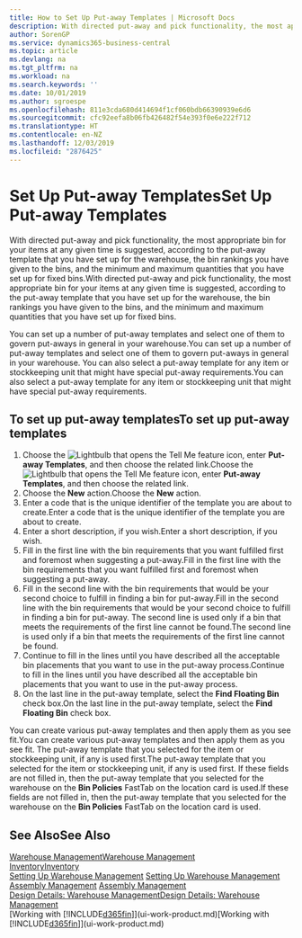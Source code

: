 ```yaml
---
title: How to Set Up Put-away Templates | Microsoft Docs
description: With directed put-away and pick functionality, the most appropriate bin for your items at any given time is suggested, according to the put-away template that you have set up for the warehouse, the bin rankings you have given to the bins, and the minimum and maximum quantities that you have set up for fixed bins.
author: SorenGP
ms.service: dynamics365-business-central
ms.topic: article
ms.devlang: na
ms.tgt_pltfrm: na
ms.workload: na
ms.search.keywords: ''
ms.date: 10/01/2019
ms.author: sgroespe
ms.openlocfilehash: 811e3cda680d414694f1cf060bdb66390939e6d6
ms.sourcegitcommit: cfc92eefa8b06fb426482f54e393f0e6e222f712
ms.translationtype: HT
ms.contentlocale: en-NZ
ms.lasthandoff: 12/03/2019
ms.locfileid: "2876425"
---
```

# <a name="set-up-put-away-templates"></a><span data-ttu-id="fea06-103">Set Up Put-away Templates</span><span class="sxs-lookup"><span data-stu-id="fea06-103">Set Up Put-away Templates</span></span>
<span data-ttu-id="fea06-104">With directed put-away and pick functionality, the most appropriate bin for your items at any given time is suggested, according to the put-away template that you have set up for the warehouse, the bin rankings you have given to the bins, and the minimum and maximum quantities that you have set up for fixed bins.</span><span class="sxs-lookup"><span data-stu-id="fea06-104">With directed put-away and pick functionality, the most appropriate bin for your items at any given time is suggested, according to the put-away template that you have set up for the warehouse, the bin rankings you have given to the bins, and the minimum and maximum quantities that you have set up for fixed bins.</span></span>  

<span data-ttu-id="fea06-105">You can set up a number of put-away templates and select one of them to govern put-aways in general in your warehouse.</span><span class="sxs-lookup"><span data-stu-id="fea06-105">You can set up a number of put-away templates and select one of them to govern put-aways in general in your warehouse.</span></span> <span data-ttu-id="fea06-106">You can also select a put-away template for any item or stockkeeping unit that might have special put-away requirements.</span><span class="sxs-lookup"><span data-stu-id="fea06-106">You can also select a put-away template for any item or stockkeeping unit that might have special put-away requirements.</span></span>  

## <a name="to-set-up-put-away-templates"></a><span data-ttu-id="fea06-107">To set up put-away templates</span><span class="sxs-lookup"><span data-stu-id="fea06-107">To set up put-away templates</span></span>  
1.  <span data-ttu-id="fea06-108">Choose the ![Lightbulb that opens the Tell Me feature](media/ui-search/search_small.png "Tell me what you want to do") icon, enter **Put-away Templates**, and then choose the related link.</span><span class="sxs-lookup"><span data-stu-id="fea06-108">Choose the ![Lightbulb that opens the Tell Me feature](media/ui-search/search_small.png "Tell me what you want to do") icon, enter **Put-away Templates**, and then choose the related link.</span></span>  
2.  <span data-ttu-id="fea06-109">Choose the **New** action.</span><span class="sxs-lookup"><span data-stu-id="fea06-109">Choose the **New** action.</span></span>  
3.  <span data-ttu-id="fea06-110">Enter a code that is the unique identifier of the template you are about to create.</span><span class="sxs-lookup"><span data-stu-id="fea06-110">Enter a code that is the unique identifier of the template you are about to create.</span></span>  
4.  <span data-ttu-id="fea06-111">Enter a short description, if you wish.</span><span class="sxs-lookup"><span data-stu-id="fea06-111">Enter a short description, if you wish.</span></span>  
5.  <span data-ttu-id="fea06-112">Fill in the first line with the bin requirements that you want fulfilled first and foremost when suggesting a put-away.</span><span class="sxs-lookup"><span data-stu-id="fea06-112">Fill in the first line with the bin requirements that you want fulfilled first and foremost when suggesting a put-away.</span></span>  
6.  <span data-ttu-id="fea06-113">Fill in the second line with the bin requirements that would be your second choice to fulfill in finding a bin for put-away.</span><span class="sxs-lookup"><span data-stu-id="fea06-113">Fill in the second line with the bin requirements that would be your second choice to fulfill in finding a bin for put-away.</span></span> <span data-ttu-id="fea06-114">The second line is used only if a bin that meets the requirements of the first line cannot be found.</span><span class="sxs-lookup"><span data-stu-id="fea06-114">The second line is used only if a bin that meets the requirements of the first line cannot be found.</span></span>  
7.  <span data-ttu-id="fea06-115">Continue to fill in the lines until you have described all the acceptable bin placements that you want to use in the put-away process.</span><span class="sxs-lookup"><span data-stu-id="fea06-115">Continue to fill in the lines until you have described all the acceptable bin placements that you want to use in the put-away process.</span></span>  
8.  <span data-ttu-id="fea06-116">On the last line in the put-away template, select the **Find Floating Bin** check box.</span><span class="sxs-lookup"><span data-stu-id="fea06-116">On the last line in the put-away template, select the **Find Floating Bin** check box.</span></span>  

<span data-ttu-id="fea06-117">You can create various put-away templates and then apply them as you see fit.</span><span class="sxs-lookup"><span data-stu-id="fea06-117">You can create various put-away templates and then apply them as you see fit.</span></span> <span data-ttu-id="fea06-118">The put-away template that you selected for the item or stockkeeping unit, if any is used first.</span><span class="sxs-lookup"><span data-stu-id="fea06-118">The put-away template that you selected for the item or stockkeeping unit, if any is used first.</span></span> <span data-ttu-id="fea06-119">If these fields are not filled in, then the put-away template that you selected for the warehouse on the **Bin Policies** FastTab on the location card is used.</span><span class="sxs-lookup"><span data-stu-id="fea06-119">If these fields are not filled in, then the put-away template that you selected for the warehouse on the **Bin Policies** FastTab on the location card is used.</span></span>  

## <a name="see-also"></a><span data-ttu-id="fea06-120">See Also</span><span class="sxs-lookup"><span data-stu-id="fea06-120">See Also</span></span>  
[<span data-ttu-id="fea06-121">Warehouse Management</span><span class="sxs-lookup"><span data-stu-id="fea06-121">Warehouse Management</span></span>](warehouse-manage-warehouse.md)  
[<span data-ttu-id="fea06-122">Inventory</span><span class="sxs-lookup"><span data-stu-id="fea06-122">Inventory</span></span>](inventory-manage-inventory.md)  
<span data-ttu-id="fea06-123">[Setting Up Warehouse Management](warehouse-setup-warehouse.md)   </span><span class="sxs-lookup"><span data-stu-id="fea06-123">[Setting Up Warehouse Management](warehouse-setup-warehouse.md)   </span></span>  
<span data-ttu-id="fea06-124">[Assembly Management](assembly-assemble-items.md)  </span><span class="sxs-lookup"><span data-stu-id="fea06-124">[Assembly Management](assembly-assemble-items.md)  </span></span>  
[<span data-ttu-id="fea06-125">Design Details: Warehouse Management</span><span class="sxs-lookup"><span data-stu-id="fea06-125">Design Details: Warehouse Management</span></span>](design-details-warehouse-management.md)  
<span data-ttu-id="fea06-126">[Working with [!INCLUDE[d365fin](includes/d365fin_md.md)]](ui-work-product.md)</span><span class="sxs-lookup"><span data-stu-id="fea06-126">[Working with [!INCLUDE[d365fin](includes/d365fin_md.md)]](ui-work-product.md)</span></span>
